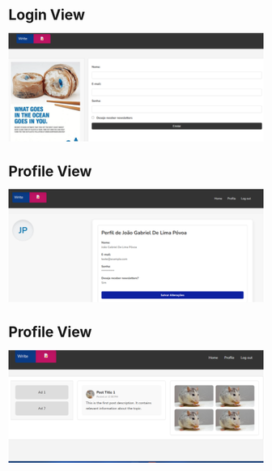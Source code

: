 # Login View
<img src="login.png" alt="Login">

# Profile View
<img src="profile.png" alt="Home">

# Profile View
<img src="home.png" alt="Home">